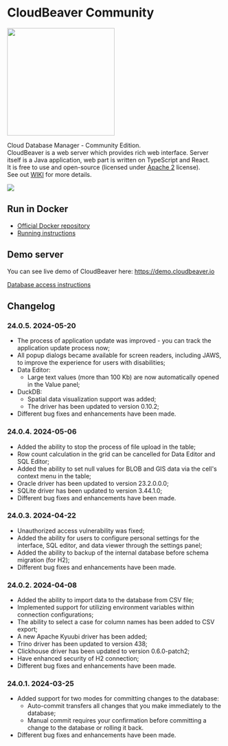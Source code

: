 # CloudBeaver Community

<img src="https://github.com/dbeaver/cloudbeaver/wiki/images/cloudbeaver-logo.png" width="250"/>

Cloud Database Manager - Community Edition.  
CloudBeaver is a web server which provides rich web interface. Server itself is a Java application, web part is written on TypeScript and React.  
It is free to use and open-source (licensed under [Apache 2](https://github.com/dbeaver/cloudbeaver/blob/devel/LICENSE) license).  
See out [WIKI](https://github.com/dbeaver/cloudbeaver/wiki) for more details.  

![](https://github.com/dbeaver/cloudbeaver/wiki/images/demo_screenshot_1.png)

## Run in Docker

- [Official Docker repository](https://hub.docker.com/r/dbeaver/cloudbeaver)
- [Running instructions](https://github.com/dbeaver/cloudbeaver/wiki/Run-Docker-Container)

## Demo server

You can see live demo of CloudBeaver here: https://demo.cloudbeaver.io  

[Database access instructions](https://github.com/dbeaver/cloudbeaver/wiki/Demo-Server)

## Changelog

### 24.0.5. 2024-05-20
- The process of application update was improved - you can track the application update process now;
- All popup dialogs became available for screen readers, including JAWS, to improve the experience for users with disabilities;
- Data Editor:
   - Large text values (more than 100 Kb) are now automatically opened in the Value panel;
- DuckDB:
   - Spatial data visualization support was added;
   - The driver has been updated to version 0.10.2;
- Different bug fixes and enhancements have been made.

### 24.0.4. 2024-05-06
- Added the ability to stop the process of file upload in the table;
- Row count calculation in the grid can be cancelled for Data Editor and SQL Editor;
- Added the ability to set null values for BLOB and GIS data via the cell's context menu in the table;
- Oracle driver has been updated to version 23.2.0.0.0;
- SQLite driver has been updated to version 3.44.1.0;
- Different bug fixes and enhancements have been made.

### 24.0.3. 2024-04-22
- Unauthorized access vulnerability was fixed;
- Added the ability for users to configure personal settings for the interface, SQL editor, and data viewer through the settings panel;
- Added the ability to backup of the internal database before schema migration (for H2);
- Different bug fixes and enhancements have been made.

### 24.0.2. 2024-04-08
- Added the ability to import data to the database from CSV file;
- Implemented support for utilizing environment variables within connection configurations;
- The ability to select a case for column names has been added to CSV export;
- A new Apache Kyuubi driver has been added;
- Trino driver has been updated to version 438;
- Clickhouse driver has been updated to version 0.6.0-patch2;
- Have enhanced security of H2 connection;
- Different bug fixes and enhancements have been made.

### 24.0.1. 2024-03-25
- Added support for two modes for committing changes to the database:
  - Auto-commit transfers all changes that you make immediately to the database;
  - Manual commit requires your confirmation before committing a change to the database or rolling it back.
- Different bug fixes and enhancements have been made.
